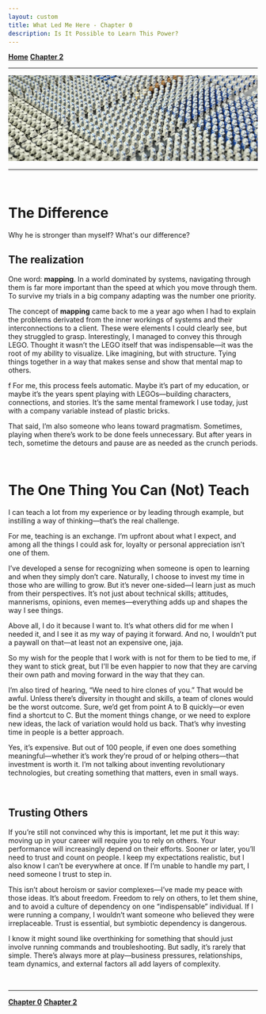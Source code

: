 ```yaml
---
layout: custom
title: What Led Me Here - Chapter 0
description: Is It Possible to Learn This Power?
---
```


<div class="nav-buttons">
  <a href="/pages/lsp" class="custom-button right"><strong>Home</strong></a>
  <a href="/pages/lsp-chapter-2" class="custom-button left"><strong>Chapter 2</strong></a>
</div>

---

<img class="myImg" src="../images/lsp/yt-wizbricks-clone-army-23-upscaled.png" alt="yt-wizbricks-clone-army-23-upscaled" style="cursor: pointer;">

---

<br>

# The Difference

Why he is stronger than myself? What's our difference?

## The realization

One word: **mapping**. In a world dominated by systems, navigating through them is far more important than the speed at which you move through them. To survive my trials in a big company adapting was the number one priority.

The concept of **mapping** came back to me a year ago when I had to explain the problems derivated from the inner workings of systems and their interconnections to a client. These were elements I could clearly see, but they struggled to grasp. Interestingly, I managed to convey this through LEGO. Thought it wasn’t the LEGO itself that was indispensable—it was the root of my ability to visualize. Like imagining, but with structure. Tying things together in a way that makes sense and show that mental map to others.

f
For me, this process feels automatic. Maybe it’s part of my education, or maybe it’s the years spent playing with LEGOs—building characters, connections, and stories. It’s the same mental framework I use today, just with a company variable instead of plastic bricks.

That said, I’m also someone who leans toward pragmatism. Sometimes, playing when there’s work to be done feels unnecessary. But after years in tech, sometime the detours and pause are as needed as the crunch periods.

<br>

# The One Thing You Can (Not) Teach 

I can teach a lot from my experience or by leading through example, but instilling a way of thinking—that’s the real challenge.

For me, teaching is an exchange. I’m upfront about what I expect, and among all the things I could ask for, loyalty or personal appreciation isn’t one of them.

I’ve developed a sense for recognizing when someone is open to learning and when they simply don’t care. Naturally, I choose to invest my time in those who are willing to grow. But it’s never one-sided—I learn just as much from their perspectives. It’s not just about technical skills; attitudes, mannerisms, opinions, even memes—everything adds up and shapes the way I see things.

Above all, I do it because I want to. It’s what others did for me when I needed it, and I see it as my way of paying it forward. And no, I wouldn’t put a paywall on that—at least not an expensive one, jaja.

So my wish for the people that I work with is not for them to be tied to me, if they want to stick great, but I'll be even happier to now that they are carving their own path and moving forward in the way that they can. 


I’m also tired of hearing, “We need to hire clones of you.” That would be awful. Unless there’s diversity in thought and skills, a team of clones would be the worst outcome. Sure, we’d get from point A to B quickly—or even find a shortcut to C. But the moment things change, or we need to explore new ideas, the lack of variation would hold us back. That’s why investing time in people is a better approach.

Yes, it’s expensive. But out of 100 people, if even one does something meaningful—whether it’s work they’re proud of or helping others—that investment is worth it. I’m not talking about inventing revolutionary technologies, but creating something that matters, even in small ways.

<br>

## Trusting Others

If you’re still not convinced why this is important, let me put it this way: moving up in your career will require you to rely on others. Your performance will increasingly depend on their efforts. Sooner or later, you’ll need to trust and count on people. I keep my expectations realistic, but I also know I can’t be everywhere at once. If I’m unable to handle my part, I need someone I trust to step in.

This isn’t about heroism or savior complexes—I’ve made my peace with those ideas. It’s about freedom. Freedom to rely on others, to let them shine, and to avoid a culture of dependency on one “indispensable” individual. If I were running a company, I wouldn’t want someone who believed they were irreplaceable. Trust is essential, but symbiotic dependency is dangerous.

I know it might sound like overthinking for something that should just involve running commands and troubleshooting. But sadly, it’s rarely that simple. There’s always more at play—business pressures, relationships, team dynamics, and external factors all add layers of complexity.

<br>

---

<div class="nav-buttons">
  <a href="/pages/confluence-chapter-0" class="custom-button right"><strong>Chapter 0</strong></a>
  <a href="/pages/confluence-chapter-2" class="custom-button left"><strong>Chapter 2</strong></a>
</div>
